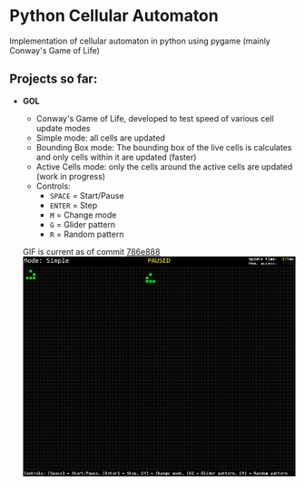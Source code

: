 # Python Cellular Automaton
Implementation of cellular automaton in python using pygame (mainly Conway's Game of Life)

## Projects so far:                                         
* **GOL**  
	- Conway's Game of Life, developed to test speed of various cell update modes
	- Simple mode: all cells are updated
	- Bounding Box mode: The bounding box of the live cells is calculates and only cells within it are updated (faster)
	- Active Cells mode: only the cells around the active cells are updated (work in progress)
	- Controls:
		- `SPACE` = Start/Pause
		- `ENTER` = Step
		- `M` = Change mode
		- `G` = Glider pattern
		- `R` = Random pattern

	
	GIF is current as of commit [786e888](https://github.com/vacer25/Python-Cellular-Automaton/commit/786e88806f9c088b913db4f24038795ef481ff22/)
	<br>
	<img src="Screenshots/GOL.gif" alt="GOL" style="width: 500px;"/>